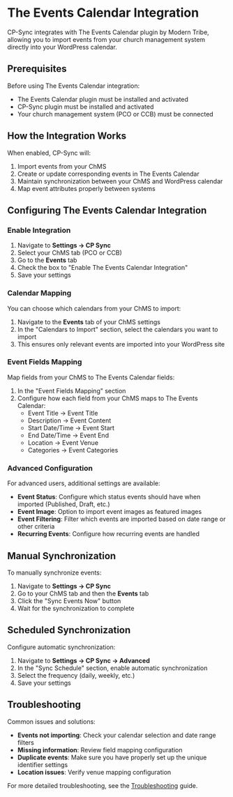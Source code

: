 # The Events Calendar Integration

CP-Sync integrates with The Events Calendar plugin by Modern Tribe, allowing you to import events from your church management system directly into your WordPress calendar.

## Prerequisites

Before using The Events Calendar integration:

- The Events Calendar plugin must be installed and activated
- CP-Sync plugin must be installed and activated
- Your church management system (PCO or CCB) must be connected

## How the Integration Works

When enabled, CP-Sync will:

1. Import events from your ChMS
2. Create or update corresponding events in The Events Calendar
3. Maintain synchronization between your ChMS and WordPress calendar
4. Map event attributes properly between systems

## Configuring The Events Calendar Integration

### Enable Integration

1. Navigate to **Settings → CP Sync**
2. Select your ChMS tab (PCO or CCB)
3. Go to the **Events** tab
4. Check the box to "Enable The Events Calendar Integration"
5. Save your settings

### Calendar Mapping

You can choose which calendars from your ChMS to import:

1. Navigate to the **Events** tab of your ChMS settings
2. In the "Calendars to Import" section, select the calendars you want to import
3. This ensures only relevant events are imported into your WordPress site

### Event Fields Mapping

Map fields from your ChMS to The Events Calendar fields:

1. In the "Event Fields Mapping" section
2. Configure how each field from your ChMS maps to The Events Calendar:
   - Event Title → Event Title
   - Description → Event Content
   - Start Date/Time → Event Start
   - End Date/Time → Event End
   - Location → Event Venue
   - Categories → Event Categories

### Advanced Configuration

For advanced users, additional settings are available:

- **Event Status**: Configure which status events should have when imported (Published, Draft, etc.)
- **Event Image**: Option to import event images as featured images
- **Event Filtering**: Filter which events are imported based on date range or other criteria
- **Recurring Events**: Configure how recurring events are handled

## Manual Synchronization

To manually synchronize events:

1. Navigate to **Settings → CP Sync**
2. Go to your ChMS tab and then the **Events** tab
3. Click the "Sync Events Now" button
4. Wait for the synchronization to complete

## Scheduled Synchronization

Configure automatic synchronization:

1. Navigate to **Settings → CP Sync → Advanced**
2. In the "Sync Schedule" section, enable automatic synchronization
3. Select the frequency (daily, weekly, etc.)
4. Save your settings

## Troubleshooting

Common issues and solutions:

- **Events not importing**: Check your calendar selection and date range filters
- **Missing information**: Review field mapping configuration
- **Duplicate events**: Make sure you have properly set up the unique identifier settings
- **Location issues**: Verify venue mapping configuration

For more detailed troubleshooting, see the [Troubleshooting](../advanced/troubleshooting.md) guide.